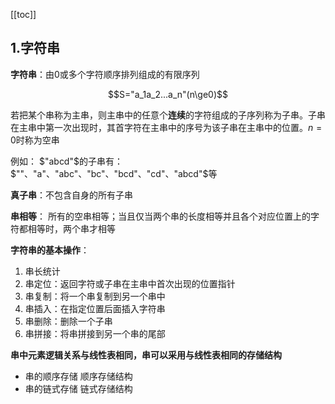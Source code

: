 [[toc]]
## 1.字符串
**字符串**：由0或多个字符顺序排列组成的有限序列

$$S="a_1a_2...a_n"(n\ge0)$$

若把某个串称为主串，则主串中的任意个**连续**的字符组成的子序列称为子串。子串在主串中第一次出现时，其首字符在主串中的序号为该子串在主串中的位置。$n=0$时称为空串

例如： $"abcd"$的子串有：$""、"a"、"abc"、"bc"、"bcd"、"cd"、"abcd"$等

**真子串**：不包含自身的所有子串

**串相等**： 所有的空串相等；当且仅当两个串的长度相等并且各个对应位置上的字符都相等时，两个串才相等

**字符串的基本操作**：
1. 串长统计
2. 串定位：返回字符或子串在主串中首次出现的位置指针
3. 串复制：将一个串复制到另一个串中
4. 串插入：在指定位置后面插入字符串
5. 串删除：删除一个子串
6. 串拼接：将串拼接到另一个串的尾部

**串中元素逻辑关系与线性表相同，串可以采用与线性表相同的存储结构**
* 串的顺序存储
顺序存储结构
* 串的链式存储
链式存储结构

